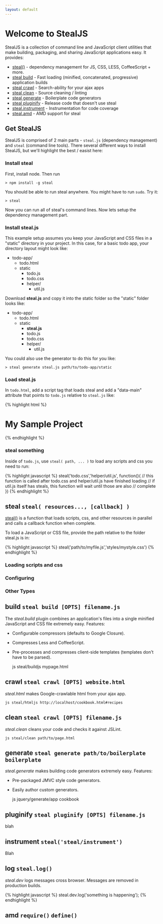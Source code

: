 ```yaml
---
layout: default
---
```


# Welcome to StealJS

StealJS is a collection of command line and JavaScript client utilities
that make building, packaging, and sharing JavaScript 
applications easy. It provides:

 - [steal\(\)](#steal) - dependency management for JS, CSS, LESS, CoffeeScript + more.
 - [steal build](#build) - Fast loading (minified, concatenated, progressive) application builds
 - [steal crawl](#crawl) - Search-ability for your ajax apps
 - [steal clean](#clean) - Source cleaning / linting
 - [steal generate](#generate) - Boilerplate code generators
 - [steal pluginify](#pluginify) - Release code that doesn't use steal
 - [steal.instrument](#instrument) - Instrumentation for code coverage
 - [steal.amd](#amd) - AMD support for steal

## Get StealJS

StealJS is comprised of 2 main parts - `steal.js` (dependency management) 
and `steal` (command line tools).  There several different ways to install
StealJS, but we'll highlight the best / easist here:

### Install steal

First, install node.  Then run

    > npm install -g steal
    
You should be able to run steal anywhere.  You might have to run `sudo`.  Try it:

    > steal
    
Now you can run all of steal's command lines.  Now lets setup the dependency management part.

### Install steal.js

This example setup assumes you keep your JavaScript and CSS files in a "static" directory
in your project.  In this case, for a basic todo app, your directory layout might look like:

 - todo-app/
   - todo.html
   - static
      - todo.js
      - todo.css
      - helper/
         - util.js 

Download __steal.js__ and copy it into the static folder so the "static" folder looks like:

 - todo-app/
   - todo.html
   - static
      - __steal.js__
      - todo.js
      - todo.css
      - helper/
         - util.js 

You could also use the generator to do this for you like:

    > steal generate steal.js path/to/todo-app/static

### Load steal.js

In `todo.html`, add a script tag that loads steal and add a "data-main" attribute
that points to `todo.js` relative to `steal.js` like:

{% highlight html %}
<!DOCTYPE html>
<html>
    <head>
        <title>Todos</title>
    </head>
    <body>
        <h1>My Sample Project</h1>
        <script data-main="todo.js" src="static/steal.js"></script>
    </body>
</html>
{% endhighlight %}

### steal something

Inside of `todo.js`, use `steal( path, ... )` to load any scripts and css you need to run:

{% highlight javascript %}
steal('todo.css','helper/util.js', function(){
  // this function is called after todo.css and helper/util.js have finished loading
  // if util.js itself has steals, this function will wait until those are also 
  // complete
})
{% endhighlight %}

## steal `steal( resources..., [callback] )`

[steal\(\)](http://donejs.com/docs.html#steal) is a function that loads scripts, css, and other
resources in parallel and calls a callback function when complete.

To load a JavaScript or CSS file, provide the path relative to the folder steal.js is in:

{% highlight javascript %}
steal('path/to/myfile.js','styles/mystyle.css')
{% endhighlight %}




### Loading scripts and css

### Configuring

### Other Types




## build `steal build [OPTS] filename.js`

The *steal.build* plugin combines an application's files into a single minified
JavaScript and CSS file extremely easy.  Features:

- Configurable compressors (defaults to Google Closure).
- Compresses Less and CoffeeScript.
- Pre-processes and compresses client-side templates (templates don't have to be parsed).

	js steal/buildjs mypage.html

## crawl `steal crawl [OPTS] website.html`

*steal.html* makes Google-crawlable html from your ajax app.

	js steal/htmljs http://localhost/cookbook.html#recipes

## clean `steal crawl [OPTS] filename.js`

*steal.clean* cleans your code and checks it against JSLint.

	js steal/clean path/to/page.html

## generate `steal generate path/to/boilerplate boilerplate`

*steal.generate* makes building code generators extremely easy.  Features:

- Pre-packaged JMVC style code generators.
- Easily author custom generators.

	js jquery/generate/app cookbook

## pluginify `steal pluginify [OPTS] filename.js`

blah

## instrument `steal('steal/instrument')`

Blah

## log `steal.log()`

*steal.dev* logs messages cross browser.  Messages are removed in production builds.

{% highlight javascript %}
steal.dev.log('something is happening');
{% endhighlight %}

## amd `require()` `define()`




